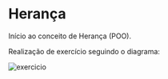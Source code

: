 # Herança

Início ao conceito de Herança (POO).

Realização de exercício seguindo o diagrama:

![exercicio](https://user-images.githubusercontent.com/54818692/193711176-d5d43b30-5d31-4452-95bb-f2e22e0e1b13.png)

